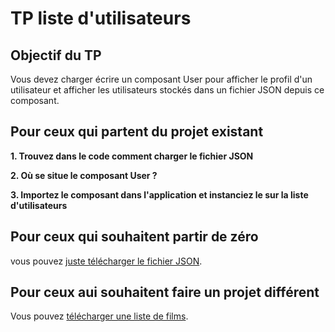 # TP liste d'utilisateurs

## Objectif du TP

Vous devez charger écrire un composant User pour afficher le profil d'un utilisateur et afficher les utilisateurs stockés dans un fichier JSON depuis ce composant.


## Pour ceux qui partent du projet existant

**1. Trouvez dans le code comment charger le fichier JSON**

**2. Où se situe le composant User ?**

**3. Importez le composant dans l'application et instanciez le sur la liste d'utilisateurs**

## Pour ceux qui souhaitent partir de zéro

 vous pouvez [juste télécharger le fichier JSON](https://randomuser.me/api/?results=10).

## Pour ceux aui souhaitent faire un projet différent

Vous pouvez [télécharger une liste de films](https://imdb-api.com/).
